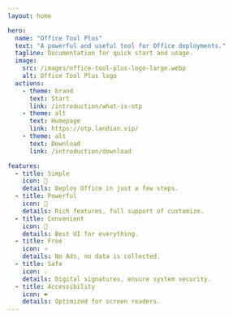 ```yaml
---
layout: home

hero:
  name: "Office Tool Plus"
  text: "A powerful and useful tool for Office deployments."
  tagline: Documentation for quick start and usage.
  image:
    src: /images/office-tool-plus-logo-large.webp
    alt: Office Tool Plus logo
  actions:
    - theme: brand
      text: Start
      link: /introduction/what-is-otp
    - theme: alt
      text: Homepage
      link: https://otp.landian.vip/
    - theme: alt
      text: Download
      link: /introduction/download

features:
  - title: Simple
    icon: 📝
    details: Deploy Office in just a few steps.
  - title: Powerful
    icon: 🚀
    details: Rich features, full support of customize.
  - title: Convenient
    icon: 💯
    details: Best UI for everything.
  - title: Free
    icon: ⭐
    details: No Ads, no data is collected.
  - title: Safe
    icon: 💡
    details: Digital signatures, ensure system security.
  - title: Accessibility
    icon: ❤️
    details: Optimized for screen readers.
---
```


<style>
:root {
  --vp-home-hero-name-color: transparent;
  --vp-home-hero-name-background: -webkit-linear-gradient(120deg, #0078D4 45%, #41d1ff);
}
</style>
